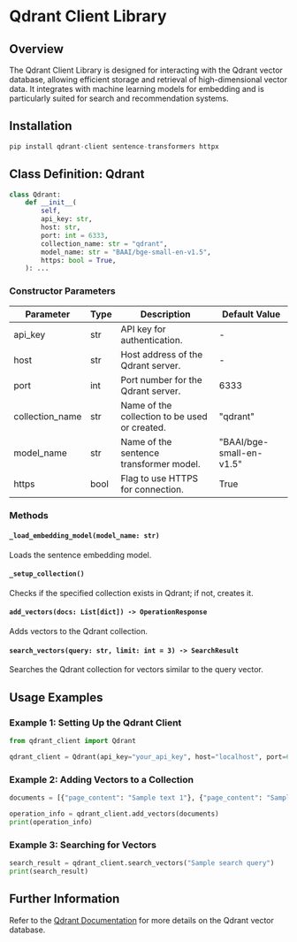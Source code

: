 # Qdrant Client Library

## Overview

The Qdrant Client Library is designed for interacting with the Qdrant vector database, allowing efficient storage and retrieval of high-dimensional vector data. It integrates with machine learning models for embedding and is particularly suited for search and recommendation systems.

## Installation

```python
pip install qdrant-client sentence-transformers httpx
```

## Class Definition: Qdrant

```python
class Qdrant:
    def __init__(
        self,
        api_key: str,
        host: str,
        port: int = 6333,
        collection_name: str = "qdrant",
        model_name: str = "BAAI/bge-small-en-v1.5",
        https: bool = True,
    ): ...
```

### Constructor Parameters

| Parameter       | Type    | Description                                      | Default Value         |
|-----------------|---------|--------------------------------------------------|-----------------------|
| api_key         | str     | API key for authentication.                      | -                     |
| host            | str     | Host address of the Qdrant server.               | -                     |
| port            | int     | Port number for the Qdrant server.               | 6333                  |
| collection_name | str     | Name of the collection to be used or created.    | "qdrant"              |
| model_name      | str     | Name of the sentence transformer model.          | "BAAI/bge-small-en-v1.5" |
| https           | bool    | Flag to use HTTPS for connection.                | True                  |

### Methods

#### `_load_embedding_model(model_name: str)`

Loads the sentence embedding model.

#### `_setup_collection()`

Checks if the specified collection exists in Qdrant; if not, creates it.

#### `add_vectors(docs: List[dict]) -> OperationResponse`

Adds vectors to the Qdrant collection.

#### `search_vectors(query: str, limit: int = 3) -> SearchResult`

Searches the Qdrant collection for vectors similar to the query vector.

## Usage Examples

### Example 1: Setting Up the Qdrant Client

```python
from qdrant_client import Qdrant

qdrant_client = Qdrant(api_key="your_api_key", host="localhost", port=6333)
```

### Example 2: Adding Vectors to a Collection

```python
documents = [{"page_content": "Sample text 1"}, {"page_content": "Sample text 2"}]

operation_info = qdrant_client.add_vectors(documents)
print(operation_info)
```

### Example 3: Searching for Vectors

```python
search_result = qdrant_client.search_vectors("Sample search query")
print(search_result)
```

## Further Information

Refer to the [Qdrant Documentation](https://qdrant.tech/docs) for more details on the Qdrant vector database.
